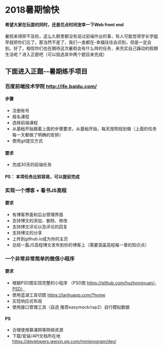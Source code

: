 # 2018暑期愉快
#### 希望大家在玩耍的同时，还是花点时间宠幸一下Web front end
<p>暑假来得猝不及防，这么久群里都没有说过前端作业的事，有人可能觉得学长学姐早就把你们忘了。那当然不是了，我们一直都在-幸福往往会迟到，但是一定会到。好了，相信你们也在期待这次暑假会有什么样的任务，来充实自己躁动的假期生活呢？进入正题吧（可以挑选其中两个题目来完成）</p>

## 下面进入正题--暑期练手项目

### 百度前端技术学院 http://ife.baidu.com/
#### 步骤
* 注册账号
* 报名课程
* 选择前端课程
* 从基础开始跟着上面的步骤要求，从基础开始，每天按照规划做（上面的任务每一天都做了明确的安排）
* 使用git提交方式
#### 要求
* 完成30天的前端任务
#### PS： 本项任务比较容易，可以提前完成

### 实现一个博客 + 看书JS高程
#### 要求
* 有博客界面和后台管理界面
* 支持博文的添加、删除、修改
* 支持博文评论以及评论的回复
* 支持博文的分享
* 上传到github.io成为你的主页
* 总结一篇JS高程博文发布到你的博客上（需要涵盖高程每一章的知识点）

### 一个非常非常简单的微信小程序
#### 要求
* 根据PSD图实现完整的小程序 （PSD图 https://github.com/huzhongyuan/-PSD）
* 使用蓝湖工具切图 https://lanhuapp.com/?home
* 实现响应式布局
* 使用接口管理工具（自选 推荐easymock/rap2）自行模拟数据
#### PS
* 合理使用慕课网等网络资源
* 下载/安装/API文档所在地 https://developers.weixin.qq.com/miniprogram/dev/

